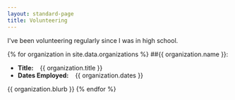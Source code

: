 ```yaml
---
layout: standard-page
title: Volunteering
---
```


I've been volunteering regularly since I was in high school.

{% for organization in site.data.organizations %}
##{{ organization.name }}:
* **Title:** &ensp; {{ organization.title }} 
* **Dates Employed:** &ensp; {{ organization.dates }}

{{ organization.blurb }}
{% endfor %}

